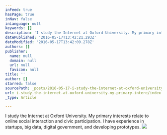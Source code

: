 ```yaml
---
inFeed: true
hasPage: true
inNav: false
inLanguage: null
keywords: []
description: 'I study the Internet at Oxford University. My primary interests relate to online social interaction and civic participation. I have experience in startups, big data, digital government, and developing prototypes.'
datePublished: '2016-05-17T13:42:21.293Z'
dateModified: '2016-05-17T13:42:09.278Z'
authors: []
publisher:
  name: null
  domain: null
  url: null
  favicon: null
title: ''
author: []
starred: false
sourcePath: _posts/2016-05-17-i-study-the-internet-at-oxford-university-my-primary-intere.md
url: i-study-the-internet-at-oxford-university-my-primary-intere/index.html
_type: Article

---
```

I study the Internet at Oxford University. My primary interests relate to online social interaction and civic participation. I have experience in startups, big data, digital government, and developing prototypes.
![](https://the-grid-user-content.s3-us-west-2.amazonaws.com/912ffb3d-b4c4-4237-9147-b6f4e573a06c.jpg)